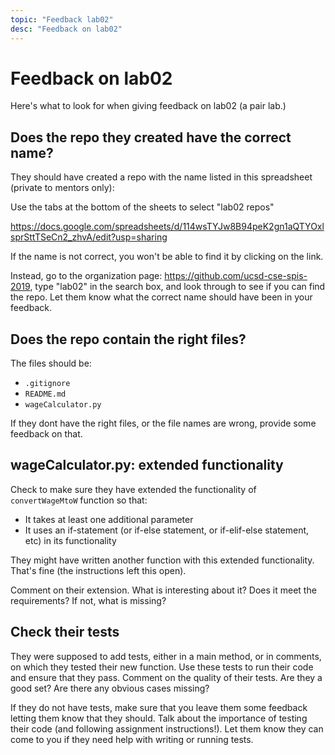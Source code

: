 ```yaml
---
topic: "Feedback lab02"
desc: "Feedback on lab02"
---
```


# Feedback on lab02

Here's what to look for when giving feedback on lab02 (a pair lab.)

## Does the repo they created have the correct name?

They should have created a repo with the name listed in this spreadsheet (private to mentors only):

Use the tabs at the bottom of the sheets to select "lab02 repos"

<https://docs.google.com/spreadsheets/d/114wsTYJw8B94peK2gn1aQTYOxlsprSttTSeCn2_zhvA/edit?usp=sharing>

If the name is not correct, you won't be able to find it by clicking on the link.

Instead, go to the organization page: <https://github.com/ucsd-cse-spis-2019>, type "lab02" in the search box,
and look through to see if you can find the repo.   Let them know what the correct name should have been in your feedback.

## Does the repo contain the right files?

The files should be:

* `.gitignore`	
* `README.md`	
* `wageCalculator.py`	

If they dont have the right files, or the file names are wrong, provide some feedback on that.

##  wageCalculator.py: extended functionality

Check to make sure they have extended the functionality of `convertWageMtoW` function so that:

* It takes at least one additional parameter
* It uses an if-statement (or if-else statement, or if-elif-else statement, etc) in its functionality

They might have written another function with this extended functionality.  That's fine (the instructions left this open).  

Comment on their extension.  What is interesting about it?  Does it meet the requirements?  If not, what is missing?

## Check their tests

They were supposed to add tests, either in a main method, or in comments, on which they tested their new function.  Use these tests to run their code and ensure that they pass.  Comment on the quality of their tests.  Are they a good set?  Are there any obvious cases missing?  

If they do not have tests, make sure that you leave them some feedback letting them know that they should.  Talk about the importance of testing their code (and following assignment instructions!).  Let them know they can come to you if they need help with writing or running tests.

